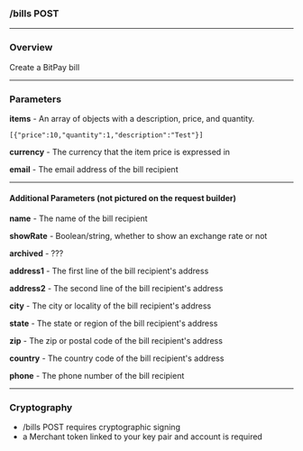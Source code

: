 ### /bills POST

***

### Overview

Create a BitPay bill

***

### Parameters
**items** - An array of objects with a description, price, and quantity.

```
[{"price":10,"quantity":1,"description":"Test"}]
```

**currency** - The currency that the item price is expressed in

**email** - The email address of the bill recipient

***

#### Additional Parameters (not pictured on the request builder)

**name** - The name of the bill recipient

**showRate** - Boolean/string, whether to show an exchange rate or not

**archived** - ???

**address1** - The first line of the bill recipient's address

**address2** - The second line of the bill recipient's address

**city** - The city or locality of the bill recipient's address

**state** - The state or region of the bill recipient's address

**zip** - The zip or postal code of the bill recipient's address

**country** - The country code of the bill recipient's address

**phone** - The phone number of the bill recipient

***

### Cryptography

* /bills POST requires cryptographic signing
* a Merchant token linked to your key pair and account is required
